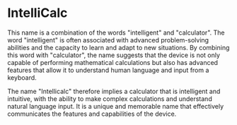 # IntelliCalc

This name is a combination of the words "intelligent" and "calculator".
The word "intelligent" is often associated with advanced problem-solving abilities and the capacity to learn and adapt to new situations. 
By combining this word with "calculator", the name suggests that the device is not only capable of performing mathematical calculations
but also has advanced features that allow it to understand human language and input from a keyboard. 


The name "Intellicalc" therefore implies a calculator that is intelligent and intuitive, with the ability to make complex calculations and understand natural language input. 
It is a unique and memorable name that effectively communicates the features and capabilities of the device.
